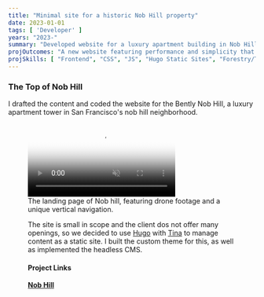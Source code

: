 ```yaml
---
title: "Minimal site for a historic Nob Hill property"
date: 2023-01-01
tags: [ 'Developer' ]
years: "2023-"
summary: "Developed website for a luxury apartment building in Nob Hill, San francisco"
projOutcomes: "A new website featuring performance and simplicity that enhances design for an apartment tower in San francisco's Nob Hill neighborhood."
projSkills: [ "Frontend", "CSS", "JS", "Hugo Static Sites", "Forestry/Tina", "UX" ]
---
```


### The Top of Nob Hill

I drafted the content and coded the website for the Bently Nob Hill, a luxury apartment tower in San Francisco's nob hill neighborhood. 

<figure>
<video autoplay loop muted playsinline poster="/nob-hill-cover.jpg">
  <source src="/nob-hill.mp4" type="video/mp4">
</video>
<figcaption>The landing page of Nob hill, featuring drone footage and a unique vertical navigation.</figcaption>


The site is small in scope and the client dos not offer many openings, so we decided to use [Hugo](https://gohugo.io/) with [Tina](https://tina.io/docs/) to manage content as a static site. I built the custom theme for this, as well as implemented the headless CMS. 

#### Project Links

**[Nob Hill](https://www.bentlynobhill.com/)**